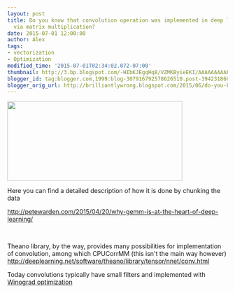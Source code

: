 ```yaml
---
layout: post
title: Do you know that convolution operation was implemented in deep learning systems
  via matrix multiplication?
date: 2015-07-01 12:00:00
author: Alex
tags:
- vectorization
- Optimization
modified_time: '2015-07-01T02:34:02.072-07:00'
thumbnail: http://3.bp.blogspot.com/-HIbKJEgqHq8/VZMKByieEKI/AAAAAAAAAFo/VSfvhGvpXUw/s72-c/im2col_corrected.png
blogger_id: tag:blogger.com,1999:blog-307916792578626510.post-3942318686173972749
blogger_orig_url: http://brilliantlywrong.blogspot.com/2015/06/do-you-know-that-convolution-operation.html
---
```



<img src="http://3.bp.blogspot.com/-HIbKJEgqHq8/VZMKByieEKI/AAAAAAAAAFo/VSfvhGvpXUw/s400/im2col_corrected.png" width="400" height="182" />


Here you can find a detailed description of how it is done by chunking the data

<http://petewarden.com/2015/04/20/why-gemm-is-at-the-heart-of-deep-learning/>

<br/>

Theano library, by the way, provides many possibilities for implementation of convolution, among which CPUCorrMM (this isn't the main way however)<br/>
<a href="http://deeplearning.net/software/theano/library/tensor/nnet/conv.html">http://deeplearning.net/software/theano/library/tensor/nnet/conv.html</a>

Today convolutions typically have small filters and implemented with <a href="https://blog.usejournal.com/understanding-winograd-fast-convolution-a75458744ff">Winograd optimization</a>
